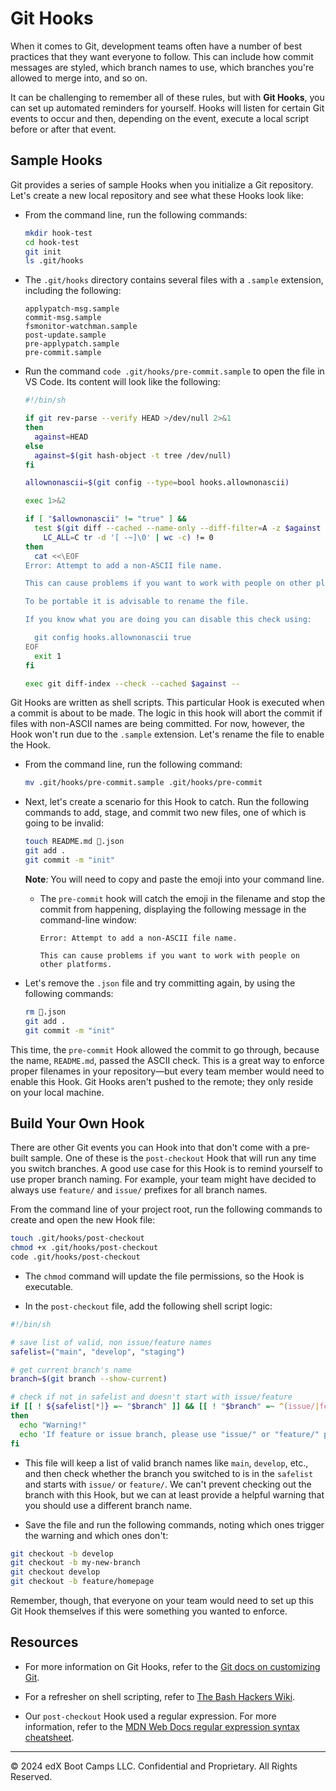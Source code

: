 # Git Hooks

When it comes to Git, development teams often have a number of best practices that they want everyone to follow. This can include how commit messages are styled, which branch names to use, which branches you're allowed to merge into, and so on.

It can be challenging to remember all of these rules, but with **Git Hooks**, you can set up automated reminders for yourself. Hooks will listen for certain Git events to occur and then, depending on the event, execute a local script before or after that event.

## Sample Hooks

Git provides a series of sample Hooks when you initialize a Git repository. Let's create a new local repository and see what these Hooks look like:

* From the command line, run the following commands:

  ```bash
  mkdir hook-test
  cd hook-test
  git init
  ls .git/hooks
  ```

* The `.git/hooks` directory contains several files with a `.sample` extension, including the following:

  ```text
  applypatch-msg.sample
  commit-msg.sample
  fsmonitor-watchman.sample
  post-update.sample
  pre-applypatch.sample
  pre-commit.sample
  ```

* Run the command `code .git/hooks/pre-commit.sample` to open the file in VS Code. Its content will look like the following:

  ```bash
  #!/bin/sh

  if git rev-parse --verify HEAD >/dev/null 2>&1
  then
  	against=HEAD
  else
  	against=$(git hash-object -t tree /dev/null)
  fi

  allownonascii=$(git config --type=bool hooks.allownonascii)

  exec 1>&2

  if [ "$allownonascii" != "true" ] &&
  	test $(git diff --cached --name-only --diff-filter=A -z $against |
  	  LC_ALL=C tr -d '[ -~]\0' | wc -c) != 0
  then
  	cat <<\EOF
  Error: Attempt to add a non-ASCII file name.

  This can cause problems if you want to work with people on other platforms.

  To be portable it is advisable to rename the file.

  If you know what you are doing you can disable this check using:

    git config hooks.allownonascii true
  EOF
  	exit 1
  fi
  
  exec git diff-index --check --cached $against --
  ```

Git Hooks are written as shell scripts. This particular Hook is executed when a commit is about to be made. The logic in this hook will abort the commit if files with non-ASCII names are being committed. For now, however, the Hook won't run due to the `.sample` extension. Let's rename the file to enable the Hook.

* From the command line, run the following command:

  ```bash
  mv .git/hooks/pre-commit.sample .git/hooks/pre-commit
  ```

* Next, let's create a scenario for this Hook to catch. Run the following commands to add, stage, and commit two new files, one of which is going to be invalid:

  ```bash
  touch README.md 🔨.json
  git add .
  git commit -m "init"
  ```

  **Note**: You will need to copy and paste the emoji into your command line.

  * The `pre-commit` hook will catch the emoji in the filename and stop the commit from happening, displaying the following message in the command-line window:

     ```text
     Error: Attempt to add a non-ASCII file name.

     This can cause problems if you want to work with people on other platforms.
     ```

* Let's remove the `.json` file and try committing again, by using the following commands:

  ```bash
  rm 🔨.json
  git add .
  git commit -m "init"
  ```

This time, the `pre-commit` Hook allowed the commit to go through, because the name, `README.md`, passed the ASCII check. This is a great way to enforce proper filenames in your repository&mdash;but every team member would need to enable this Hook. Git Hooks aren't pushed to the remote; they only reside on your local machine.

## Build Your Own Hook

There are other Git events you can Hook into that don't come with a pre-built sample. One of these is the `post-checkout` Hook that will run any time you switch branches. A good use case for this Hook is to remind yourself to use proper branch naming. For example, your team might have decided to always use `feature/` and `issue/` prefixes for all branch names.

From the command line of your project root, run the following commands to create and open the new Hook file:

```bash
touch .git/hooks/post-checkout
chmod +x .git/hooks/post-checkout
code .git/hooks/post-checkout
```

  * The `chmod` command will update the file permissions, so the Hook is executable.

* In the `post-checkout` file, add the following shell script logic:

```bash
#!/bin/sh

# save list of valid, non issue/feature names
safelist=("main", "develop", "staging")

# get current branch's name
branch=$(git branch --show-current)

# check if not in safelist and doesn't start with issue/feature
if [[ ! ${safelist[*]} =~ "$branch" ]] && [[ ! "$branch" =~ ^(issue/|feature/).* ]]
then
  echo "Warning!"
  echo 'If feature or issue branch, please use "issue/" or "feature/" prefix.'
fi
```

  * This file will keep a list of valid branch names like `main`, `develop`, etc., and then check whether the branch you switched to is in the `safelist` and starts with `issue/` or `feature/`. We can't prevent checking out the branch with this Hook, but we can at least provide a helpful warning that you should use a different branch name.

* Save the file and run the following commands, noting which ones trigger the warning and which ones don't:

```bash
git checkout -b develop
git checkout -b my-new-branch
git checkout develop
git checkout -b feature/homepage
```

Remember, though, that everyone on your team would need to set up this Git Hook themselves if this were something you wanted to enforce.

## Resources

* For more information on Git Hooks, refer to the [Git docs on customizing Git](https://git-scm.com/book/en/v2/Customizing-Git-Git-Hooks).

* For a refresher on shell scripting, refer to [The Bash Hackers Wiki](https://wiki.bash-hackers.org/).

* Our `post-checkout` Hook used a regular expression. For more information, refer to the [MDN Web Docs regular expression syntax cheatsheet](https://developer.mozilla.org/en-US/docs/Web/JavaScript/Guide/Regular_Expressions/Cheatsheet).

---
© 2024 edX Boot Camps LLC. Confidential and Proprietary. All Rights Reserved.
